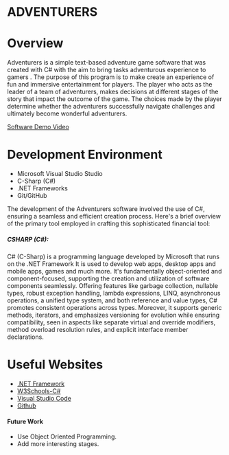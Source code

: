 # **ADVENTURERS**

# **Overview**

Adventurers is a simple text-based adventure game software that was created with C# with the aim to bring tasks adventurous experience to gamers . 
The purpose of this program is to make create an experience of fun and immersive entertainment for players. The player who acts as the leader of a team of adventurers,
makes decisions at different stages of the story that impact the outcome of the game. The choices made by the player determine whether the adventurers successfully 
navigate challenges and ultimately become wonderful adventurers.


[Software Demo Video](https://youtu.be/f_9C1BvfVDk?si=L3h4uV26vCLhdmuT)


# **Development Environment**

* Microsoft Visual Studio Studio
* C-Sharp (C#)
* .NET Frameworks
* Git/GitHub

The development of the Adventurers software involved the use of C#, ensuring a seamless and efficient creation process. 
Here's a brief overview of the primary tool employed in crafting this sophisticated financial tool:

##### CSHARP (C#):
C# (C-Sharp) is a programming language developed by Microsoft that runs on the .NET Framework
It is used to develop web apps, desktop apps and mobile apps, games and much more.
It's fundamentally object-oriented and component-focused, supporting the creation and utilization of software components seamlessly. 
Offering features like garbage collection, nullable types, robust exception handling, 
lambda expressions, LINQ, asynchronous operations, a unified type system, and both reference and value types, 
C# promotes consistent operations across types. Moreover, it supports generic methods, iterators, 
and emphasizes versioning for evolution while ensuring compatibility, seen in aspects like separate virtual 
and override modifiers, method overload resolution rules, and explicit interface member declarations.


# **Useful Websites**
* [.NET Framework](https://learn.microsoft.com/en-us/dotnet/csharp/tour-of-csharp/)
* [W3Schools-C#](https://www.w3schools.com/cs/index.php)
* [Visual Studio Code](https://code.visualstudio.com/docs/editor/versioncontrol)
* [Github](https://github.com)

#### **Future Work**
- Use Object Oriented Programming.
- Add more interesting stages.
